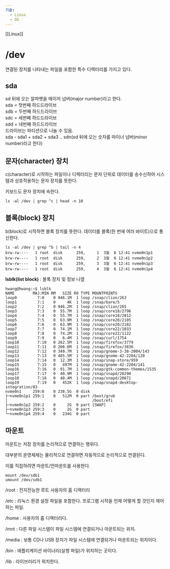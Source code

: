 ```yaml
---
기술:
  - Linux
  - OS
---
```

[[Linux]]
# /dev

연결된 장치를 나타내는 파일을 포함한 특수 디렉터리를 가지고 있다.

## sda

sd 뒤에 오는 알파벳을 메이저 넘버(major number)라고 한다.  
sda = 첫번째 하드드라이브  
sdb = 두번째 하드드라이브  
sdc = 세번째 하드드라이브  
sdd = 네번째 하드드라이브  
드라이브는 파티션으로 나눌 수 있음.  
sda - sda1 + sda2 + sda3 .. sdn(sd 뒤에 오는 숫자를 마이너 넘버(minor number)라고 한다)  

## 문자(character) 장치

c(character)로 시작하는 파일이나 디렉터리는 문자 단위로 데이터를 송수신하여 시스템과 상호작용하는 문자 장치를 뜻한다.

키보드도 문자 장치에 속한다.

```Shell
ls -al /dev | grep ^c | head -n 10
```

## 블록(block) 장치

b(block)로 시작하면 블록 장치를 뜻한다. 데이터를 블록(한 번에 여러 바이트)으로 통신한다.

```Shell
ls -al /dev | grep ^b | tail -n 4
brw-rw----   1 root  disk      259,     1  3월  6 12:41 nvme0n1p1
brw-rw----   1 root  disk      259,     2  3월  6 12:41 nvme0n1p2
brw-rw----   1 root  disk      259,     3  3월  6 12:41 nvme0n1p3
brw-rw----   1 root  disk      259,     4  3월  6 12:41 nvme0n1p4
```

  

**lsblk(list block)** : 블록 장치 및 정보 나열

```Shell
hwang@hwang:~$ lsblk
NAME        MAJ:MIN RM   SIZE RO TYPE MOUNTPOINTS
loop0         7:0    0 946.1M  1 loop /snap/clion/263
loop1         7:1    0     4K  1 loop /snap/bare/5
loop2         7:2    0 946.2M  1 loop /snap/clion/265
loop3         7:3    0  55.7M  1 loop /snap/core18/2796
loop4         7:4    0  55.7M  1 loop /snap/core18/2812
loop5         7:5    0  63.9M  1 loop /snap/core20/2105
loop6         7:6    0  63.9M  1 loop /snap/core20/2182
loop7         7:7    0  74.1M  1 loop /snap/core22/1033
loop8         7:8    0  74.2M  1 loop /snap/core22/1122
loop9         7:9    0   6.4M  1 loop /snap/curl/1754
loop10        7:10   0 262.5M  1 loop /snap/firefox/3779
loop11        7:11   0 266.6M  1 loop /snap/firefox/3836
loop12        7:12   0 349.7M  1 loop /snap/gnome-3-38-2004/143
loop13        7:13   0 485.5M  1 loop /snap/gnome-42-2204/120
loop14        7:14   0  12.3M  1 loop /snap/snap-store/959
loop15        7:15   0   497M  1 loop /snap/gnome-42-2204/141
loop16        7:16   0  91.7M  1 loop /snap/gtk-common-themes/1535
loop17        7:17   0  40.9M  1 loop /snap/snapd/20290
loop18        7:18   0  40.4M  1 loop /snap/snapd/20671
loop19        7:19   0   452K  1 loop /snap/snapd-desktop-integration/83
nvme0n1     259:0    0 238.5G  0 disk 
├─nvme0n1p1 259:1    0   512M  0 part /boot/grub
│                                     /boot/efi
├─nvme0n1p2 259:2    0     2G  0 part [SWAP]
├─nvme0n1p3 259:3    0     2G  0 part 
└─nvme0n1p4 259:4    0   234G  0 part 
```

## 마운트

마운트는 저장 장치를 논리적으로 연결하는 행위다.

대부분의 운영체제는 물리적으로 연결하면 자동적으로 논리적으로 연결된다.

이를 직접하려면 마운트/언마운트를 사용한다.

```Shell
mount /dev/sdb1
umount /dev/sdb1
```

  

/root : 전지전능한 루트 사용자의 홈 디렉터리

/etc : 리눅스 환경 설정 파일을 포함한다. 프로그램 시작을 언제 어떻게 할 것인지 제어하는 파일.

/home : 사용자의 홈 디렉터리다.

/mnt : 다른 파일 시스템이 파일 시스템에 연결되거나 마운트되는 위치.

/media : 보통 CD나 USB 장치가 파일 시스템에 연결되거나 마운트되는 위치이다.

/bin : 애플리케이션 바이너리(실행 파일)가 위치하는 곳이다.

/lib : 라이브러리가 위치한다.